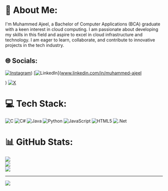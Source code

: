 # 💫 About Me:
I'm Muhammed Ajeel, a Bachelor of Computer Applications (BCA) graduate with a keen interest in cloud computing. I am passionate about developing my skills in this field and aspire to excel in cloud infrastructure and technology. I am eager to learn, collaborate, and contribute to innovative projects in the tech industry.


## 🌐 Socials:
[![Instagram](https://img.shields.io/badge/Instagram-%23E4405F.svg?logo=Instagram&logoColor=white)](https://www.instagram.com/4jeel_/)) [![LinkedIn](https://img.shields.io/badge/LinkedIn-%230077B5.svg?logo=linkedin&logoColor=white)](www.linkedin.com/in/muhammed-ajeel

) [![X](https://img.shields.io/badge/X-black.svg?logo=X&logoColor=white)](https://x.com/https://x.com/4jeel_) 
# 💻 Tech Stack:
![C](https://img.shields.io/badge/c-%2300599C.svg?style=for-the-badge&logo=c&logoColor=white) ![C#](https://img.shields.io/badge/c%23-%23239120.svg?style=for-the-badge&logo=csharp&logoColor=white) ![Java](https://img.shields.io/badge/java-%23ED8B00.svg?style=for-the-badge&logo=openjdk&logoColor=white) ![Python](https://img.shields.io/badge/python-3670A0?style=for-the-badge&logo=python&logoColor=ffdd54) ![JavaScript](https://img.shields.io/badge/javascript-%23323330.svg?style=for-the-badge&logo=javascript&logoColor=%23F7DF1E) ![HTML5](https://img.shields.io/badge/html5-%23E34F26.svg?style=for-the-badge&logo=html5&logoColor=white) ![.Net](https://img.shields.io/badge/.NET-5C2D91?style=for-the-badge&logo=.net&logoColor=white)
# 📊 GitHub Stats:
![](https://github-readme-stats.vercel.app/api?username=Ajeel-cypt&theme=dark&hide_border=false&include_all_commits=false&count_private=false)<br/>
![](https://github-readme-streak-stats.herokuapp.com/?user=Ajeel-cypt&theme=dark&hide_border=false)<br/>
![](https://github-readme-stats.vercel.app/api/top-langs/?username=Ajeel-cypt&theme=dark&hide_border=false&include_all_commits=false&count_private=false&layout=compact)

---
[![](https://visitcount.itsvg.in/api?id=Ajeel-cypt&icon=0&color=0)](https://visitcount.itsvg.in)

<!-- Proudly created with GPRM ( https://gprm.itsvg.in ) -->
